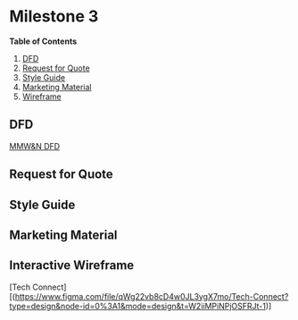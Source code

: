 # Milestone 3

**Table of Contents**
1. [DFD](#dfd)
2. [Request for Quote](#request-for-quote)
3. [Style Guide](#style-guide)
4. [Marketing Material](#marketing-materials)
5. [Wireframe](#wireframe)

## DFD
[MMW&N DFD](https://github.com/cis-famu/design-project-mmw-n/blob/main/mmnw_DFD.drawio.png)


## Request for Quote


## Style Guide


## Marketing Material


## Interactive Wireframe

[Tech Connect][(https://www.figma.com/file/qWg22vb8cD4w0JL3ygX7mo/Tech-Connect?type=design&node-id=0%3A1&mode=design&t=W2iiMPiNPjOSFRJt-1)]
